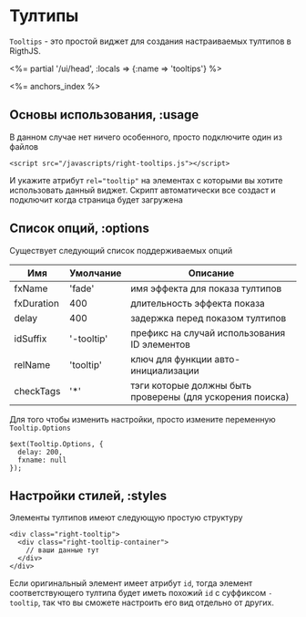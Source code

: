 # Тултипы

`Tooltips` - это простой виджет для создания настраиваемых тултипов в RigthJS.

<%= partial '/ui/head', :locals => {:name => 'tooltips'} %>

<%= anchors_index %>


## Основы использования, :usage

В данном случае нет ничего особенного, просто подключите один из файлов

    <script src="/javascripts/right-tooltips.js"></script>

И укажите атрибут `rel="tooltip"` на элементах с которыми вы хотите использовать
данный виджет. Скрипт автоматически все создаст и подключит когда страница будет загружена


## Список опций, :options

Существует следующий список поддерживаемых опций

Имя        | Умолчание  | Описание
-----------|------------|-----------------------------------------------------------------
fxName     | 'fade'     | имя эффекта для показа тултипов
fxDuration | 400        | длительность эффекта показа
delay      | 400        | задержка перед показом тултипов
idSuffix   | '-tooltip' | префикс на случай использования ID элементов
relName    | 'tooltip'  | ключ для функции авто-инициализации
checkTags  | '\*'       | тэги которые должны быть проверены (для ускорения поиска)

Для того чтобы изменить настройки, просто измените переменную `Tooltip.Options`

    $ext(Tooltip.Options, {
      delay: 200,
      fxname: null
    });


## Настройки стилей, :styles

Элементы тултипов имеют следующую простую структуру

    <div class="right-tooltip">
      <div class="right-tooltip-container">
        // ваши данные тут
      </div>
    </div>

Если оригинальный элемент имеет атрибут `id`, тогда элемент соответствующего тултипа будет иметь
похожий `id` с суффиксом `-tooltip`, так что вы сможете настроить его вид отдельно от других.
